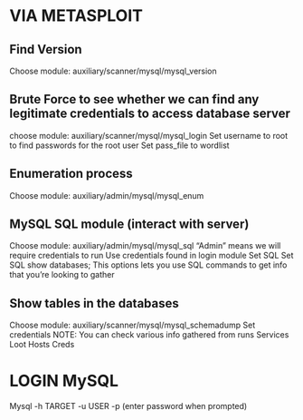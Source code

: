 # VIA METASPLOIT
## Find Version
Choose module: auxiliary/scanner/mysql/mysql_version

## Brute Force to see whether we can find any legitimate credentials to access database server
choose module: auxiliary/scanner/mysql/mysql_login
  Set username to root to find passwords for the root user
  Set pass_file to wordlist

## Enumeration process
Choose module:  auxiliary/admin/mysql/mysql_enum

## MySQL SQL module (interact with server)
Choose module: auxiliary/admin/mysql/mysql_sql
  “Admin” means we will require credentials to run
  Use credentials found in login module
  Set SQL 
  Set SQL show databases;
  This options lets you use SQL commands to get info that you’re looking to gather

## Show tables in the databases 
Choose module: auxiliary/scanner/mysql/mysql_schemadump 
  Set credentials
  NOTE: You can check various info gathered from runs
    Services
    Loot
    Hosts
    Creds

# LOGIN MySQL
Mysql -h TARGET -u USER -p (enter password when prompted)
